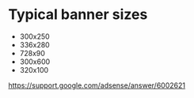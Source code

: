 # Typical banner sizes
- 300x250
- 336x280
- 728x90  
- 300x600
- 320x100

https://support.google.com/adsense/answer/6002621
